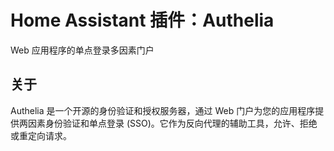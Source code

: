 # Home Assistant 插件：Authelia

Web 应用程序的单点登录多因素门户

## 关于

Authelia 是一个开源的身份验证和授权服务器，通过 Web 门户为您的应用程序提供两因素身份验证和单点登录 (SSO)。它作为反向代理的辅助工具，允许、拒绝或重定向请求。